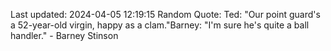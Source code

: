 Last updated: 2024-04-05 12:19:15
Random Quote: Ted: "Our point guard's a 52-year-old virgin, happy as a clam."Barney: "I'm sure he's quite a ball handler." - Barney Stinson
